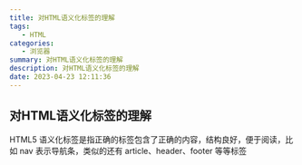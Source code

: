```yaml
---
title: 对HTML语义化标签的理解
tags: 
   - HTML
categories: 
   - 浏览器
summary: 对HTML语义化标签的理解
description: 对HTML语义化标签的理解
date: 2023-04-23 12:11:36
---
```




## 对HTML语义化标签的理解

HTML5 语义化标签是指正确的标签包含了正确的内容，结构良好，便于阅读，比如 nav 表示导航条，类似的还有 article、header、footer 等等标签

